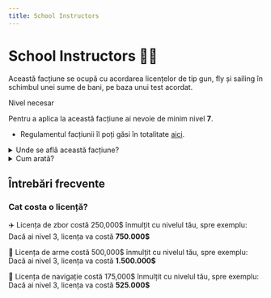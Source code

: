```yaml
---
title: School Instructors
---
```



# School Instructors 🧑‍🏫
Această facțiune se ocupă cu acordarea licențelor de tip gun, fly și sailing în schimbul unei sume de bani, pe baza unui test acordat.


<div class="warning-container">
    <p class="title">Nivel necesar</p>
    <p class="description">Pentru a aplica la această facțiune ai nevoie de minim nivel <strong>7</strong>.</p>
</div>

- Regulamentul facțiunii îl poți găsi în totalitate [aici](https://ragepanel.b-hood.ro/rules/view/regulament-instructori "Link regulament SI").


<details class="details custom-block">
    <summary>Unde se află această facțiune?</summary>
    <p>![Locație SI](https://i.imgur.com/6cdeSkl.png "Locație SI")</p>
</details>

<details class="details custom-block">
    <summary>Cum arată?</summary>
    <p>![HQ SI](https://i.imgur.com/Ro3JQ3G.png "HQ SI")</p>
</details>

## Întrebări frecvente
### Cat costa o licență?

✈️ Licența de zbor costă 250,000$ înmulțit cu nivelul tău, spre exemplu: Dacă ai nivel 3, licența va costă **750.000$**

🔫 Licența de arme costă 500,000$ înmulțit cu nivelul tău, spre exemplu: Dacă ai nivel 3, licența va costă **1.500.000$**

🚢 Licența de navigație costă 175,000$ înmulțit cu nivelul tău, spre exemplu: Dacă ai nivel 3, licența va costă **525.000$**
